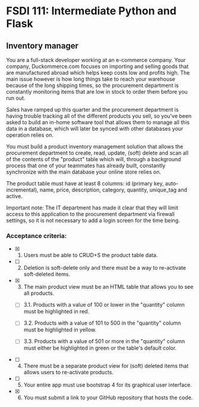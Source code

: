 # FSDI 111: Intermediate Python and Flask

## Inventory manager

You are a full-stack developer working at an e-commerce company. Your company, Duckommerce.com focuses on importing and selling goods that are manufactured abroad which helps keep costs low and profits high. The main issue however is how long things take to reach your warehouse because of the long shipping times, so the procurement department is constantly monitoring items that are low in stock to order them before you run out.

Sales have ramped up this quarter and the procurement department is having trouble tracking all of the different products you sell, so you've been asked to build an in-home software tool that allows them to manage all this data in a database, which will later be synced with other databases your operation relies on.

You must build a product inventory management solution that allows the procurement department to create, read, update, (soft) delete and scan all of the contents of the "product" table which will, through a background process that one of your teammates has already built, constantly synchronize with the main database your online store relies on.

The product table must have at least 8 columns: id (primary key, auto-incremental), name, price, description, category, quantity, unique_tag and active.

Important note: The IT department has made it clear that they will limit access to this application to the procurement department via firewall settings, so it is not necessary to add a login screen for the time being.


### Acceptance criteria:

- [x] 1. Users must be able to CRUD+S the product table data.

- [ ] 2. Deletion is soft-delete only and there must be a way to re-activate soft-deleted items.

- [x] 3. The main product view must be an HTML table that allows you to see all products.

    - [ ] 3.1. Products with a value of 100 or lower in the "quantity" column must be highlighted in red.

    - [ ] 3.2. Products with a value of 101 to 500 in the "quantity" column must be highlighted in yellow.

    - [ ] 3.3. Products with a value of 501 or more in the "quantity" column must either be highlighted in green or the table's default color.

- [ ] 4. There must be a separate product view for (soft) deleted items that allows users to re-activate products.

- [ ] 5. Your entire app must use bootstrap 4 for its graphical user interface.

- [x] 6. You must submit a link to your GitHub repository that hosts the code.